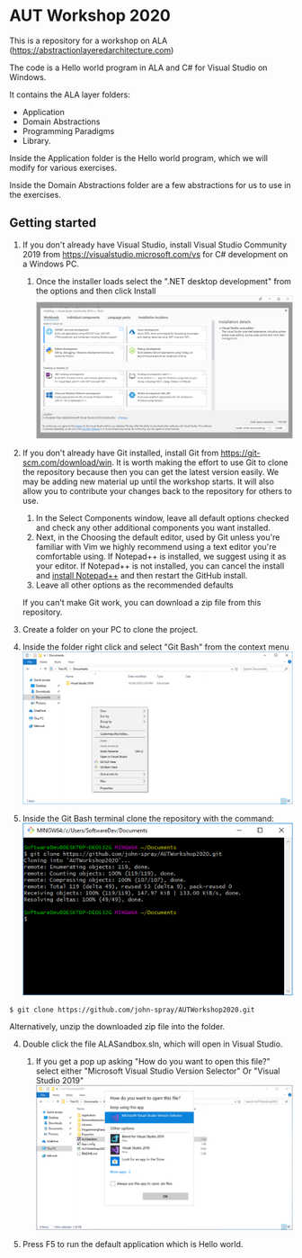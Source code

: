 # AUT Workshop 2020 

This is a repository for a workshop on ALA (https://abstractionlayeredarchitecture.com)

The code is a Hello world program in ALA and C# for Visual Studio on Windows.

It contains the ALA layer folders:

* Application
* Domain Abstractions
* Programming Paradigms
* Library.

Inside the Application folder is the Hello world program, which we will modify for various exercises.

Inside the Domain Abstractions folder are a few abstractions for us to use in the exercises.


## Getting started

1. If you don't already have Visual Studio, install Visual Studio Community 2019 from https://visualstudio.microsoft.com/vs for C# development on a Windows PC.
    1. Once the installer loads select the ".NET desktop development" from the options and then click Install
    ![Install_VisualStudio](/images/Install_VisualStudio.png)

2. If you don't already have Git installed, install Git from https://git-scm.com/download/win. It is worth making the effort to use Git to clone the repository because then you can get the latest version easily. We may be adding new material up until the workshop starts. It will also allow you to contribute your changes back to the repository for others to use.
    1. In the Select Components window, leave all default options checked and check any other additional components you want installed.
    1. Next, in the Choosing the default editor, used by Git unless you're familiar with Vim we highly recommend using a text editor you're comfortable using. If Notepad++ is installed, we suggest using it as your editor. If Notepad++ is not installed, you can cancel the install and [install Notepad++](https://notepad-plus-plus.org/) and then restart the GitHub install.
    1. Leave all other options as the recommended defaults

    If you can't make Git work, you can download a zip file from this repository.

3. Create a folder on your PC to clone the project.
3. Inside the folder right click and select "Git Bash" from the context menu
    ![Open_GitBash](/images/Open_GitBash.png)
3. Inside the Git Bash terminal clone the repository with the command:
    ![Git_Clone](/images/Git_Clone.png)
```
$ git clone https://github.com/john-spray/AUTWorkshop2020.git
```
Alternatively, unzip the downloaded zip file into the folder.

4. Double click the file ALASandbox.sln, which will open in Visual Studio.
    1. If you get a pop up asking "How do you want to open this file?" select either "Microsoft Visual Studio Version Selector" Or "Visual Studio 2019"
    ![Version_Selector](/images/Version_Selector.png)

5. Press F5 to run the default application which is Hello world.

